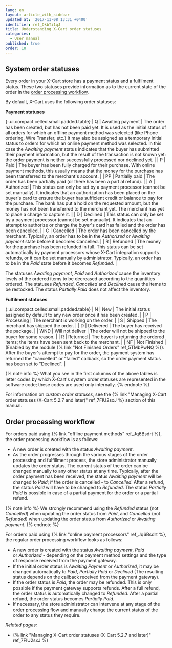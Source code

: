 ```yaml
---
lang: en
layout: article_with_sidebar
updated_at: '2017-11-08 13:31 +0400'
identifier: ref_DkbTi1qJ
title: Understanding X-Cart order statuses
categories:
  - User manual
published: true
order: 10
---
```



## System order statuses

Every order in your X-Cart store has a payment status and a fulfilment status. These two statuses provide information as to the current state of the order in the [order processing workflow](https://kb.x-cart.com/orders/understanding_x-cart_order_statuses.html#order-processing-workflow "Understanding X-Cart order statuses"). 

By default, X-Cart uses the following order statuses:

**Payment statuses**

{:.ui.compact.celled.small.padded.table}
| Q | Awaiting payment | The order has been created, but has not been paid yet. It is used as the initial status of all orders for which an offline payment method was selected (like Phone ordering, Wire Transfer, etc.) It may also be assigned as a temporary initial status to orders for which an online payment method was selected. In this case the _Awaiting payment_ status indicates that the buyer has submitted their payment information, but the result of the transaction is not known yet: the order payment is neither successfully processed nor declined yet. |
| P | Paid | The buyer has been fully charged for their purchase. With online payment methods, this usually means that the money for the purchase has been transferred to the merchant's account. |
| PP | Partially paid | The order has been partially paid (or there has been a partial refund). |
| A | Authorized | This status can only be set by a payment processor (cannot be set manually). It indicates that an authorization has been placed on the buyer's card to ensure the buyer has sufficient credit or balance to pay for the purchase. The bank has put a hold on the requested amount, but the money has not been transferred to the merchant yet. The merchant has yet to place a charge to capture it. |
| D | Declined | This status can only be set by a payment processor (cannot be set manually). It indicates that an attempt to authorize or charge the buyer's card has failed and the order has been cancelled. |
| C | Cancelled | The order has been cancelled by the merchant. Typically, an order has to be in the _Authorized_ or _Awaiting payment_ state before it becomes Cancelled. |
| R | Refunded | The money for the purchase has been refunded in full. This status can be set automatically by payment processors whose X-Cart integration supports refunds, or it can be set manually by administrator. Typically, an order has to be in the _Paid_ state before it becomes _Refunded_. |

The statuses _Awaiting payment_, _Paid_ and _Authorized_ cause the inventory levels of the ordered items to be decreased according to the quantities ordered. The statuses _Refunded_, _Cancelled_ and _Declined_ cause the items to be restocked. The status _Partially Paid_ does not affect the inventory.

**Fulfilment statuses**

{:.ui.compact.celled.small.padded.table}
| N | New | The initial status assigned by default to any new order once it has been created. |
| P | Processing | The merchant is working on the order. |
| S | Shipped | The merchant has shipped the order. |
| D | Delivered | The buyer has received the package. |
| WND | Will not deliver | The order will not be shipped to the buyer for some reason. |
| R | Returned | The buyer is returning the ordered items; the items have been sent back to the merchant. |
| NF | Not Finished | (Enabled by the module {% link "Not Finished Orders" ref_5TMbPwNQ %}). After the buyer's attempt to pay for the order, the payment system has returned the "cancelled" or "failed" callback, so the order payment status has been set to "Declined". |

{% note info %}
What you see in the first columns of the above tables is letter codes by which X-Cart's system order statuses are represented in the software code; these codes are used only internally.
{% endnote %}

For information on _custom order statuses_, see the {% link "Managing X-Cart order statuses (X-Cart 5.2.7 and later)" ref_7FIU2sxJ %} section of this manual.

## Order processing workflow

For orders paid using {% link "offline payment methods" ref_Jq6Bsdrt %}, the order processing workflow is as follows:

*   A new order is created with the status _Awaiting payment_.
*   As the order progresses through the various stages of the order processing and fulfillment process, the store administrator manually updates the order status. The current status of the order can be changed manually to any other status at any time. Typically, after the order payment has been received, the status _Awaiting payment_ will be changed to _Paid_; if the order is cancelled - to _Cancelled_. After a refund, the status _Paid_ will have to be changed to _Refunded_. The status _Partially Paid_ is possible in case of a partial payment for the order or a partial refund.

{% note info %}
We strongly recommend using the _Refunded_ status (not _Cancelled_) when updating the order status from _Paid_, and _Cancelled_ (not _Refunded_) when updating the order status from _Authorized_ or _Awaiting payment_.
{% endnote %}

For orders paid using {% link "online payment processors" ref_Jq6Bsdrt %}, the regular order processing workflow looks as follows:

*   A new order is created with the status _Awaiting payment_, _Paid_ or _Authorized_ - depending on the payment method settings and the type of response received from the payment gateway.
*   If the initial order status is _Awaiting Payment_ or _Authorized_, it may be changed automatically to _Paid_, _Partially Paid_ or _Declined_ (The resulting status depends on the callback received from the payment gateway).
*   If the order status is _Paid_, the order may be refunded. This is only possible if the payment gateway supports refunds. After a full refund, the order status is automatically changed to _Refunded_. After a partial refund, the order status becomes _Partially Paid_.
*   If necessary, the store administrator can intervene at any stage of the order processing flow and manually change the current status of the order to any status they require.

_Related pages:_

*   {% link "Managing X-Cart order statuses (X-Cart 5.2.7 and later)" ref_7FIU2sxJ %}
